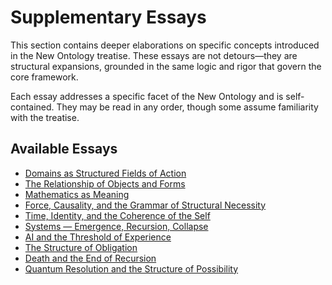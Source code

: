# Supplementary Essays

This section contains deeper elaborations on specific concepts introduced in the New Ontology treatise. These essays are not detours—they are structural expansions, grounded in the same logic and rigor that govern the core framework.

Each essay addresses a specific facet of the New Ontology and is self-contained. They may be read in any order, though some assume familiarity with the treatise.

## Available Essays

- [Domains as Structured Fields of Action](essays/domains-as-structured-fields-of-action.md)
- [The Relationship of Objects and Forms](essays/the-relationship-of-objects-and-forms.md)
- [Mathematics as Meaning](essays/mathematics-as-meaning.md)
- [Force, Causality, and the Grammar of Structural Necessity](essays/force-causality-and-the-grammar-of-structural-necessity.md)
- [Time, Identity, and the Coherence of the Self](essays/time-identity-and-the-coherence-of-the-self.md)
- [Systems — Emergence, Recursion, Collapse](essays/systems-emergence-recursion-collapse.md)
- [AI and the Threshold of Experience](essays/ai-and-the-threshold-of-experience.md)
- [The Structure of Obligation](essays/the-structure-of-obligation.md)
- [Death and the End of Recursion](essays/death-and-the-end-of-recursion.md)
- [Quantum Resolution and the Structure of Possibility](essays/quantum-resolution-and-the-structure-of-possibility.md)
